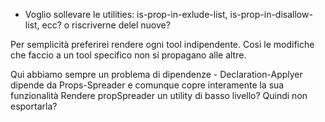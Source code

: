 - Voglio sollevare le utilities: is-prop-in-exlude-list, is-prop-in-disallow-list, ecc? o riscriverne delel nuove?

Per semplicità preferirei rendere ogni tool indipendente. Così le modifiche che faccio a un tool specifico non si propagano alle altre.

Qui abbiamo sempre un problema di dipendenze - Declaration-Applyer dipende da Props-Spreader e comunque copre interamente la sua funzionalità
Rendere propSpreader un utility di basso livello? Quindi non esportarla?

